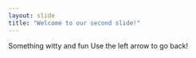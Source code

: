 ```yaml
---
layout: slide
title: "Welcome to our second slide!"
---
```

Something witty and fun
Use the left arrow to go back!
